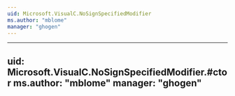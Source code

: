 ```yaml
---
uid: Microsoft.VisualC.NoSignSpecifiedModifier
ms.author: "mblome"
manager: "ghogen"
---
```


---
uid: Microsoft.VisualC.NoSignSpecifiedModifier.#ctor
ms.author: "mblome"
manager: "ghogen"
---
